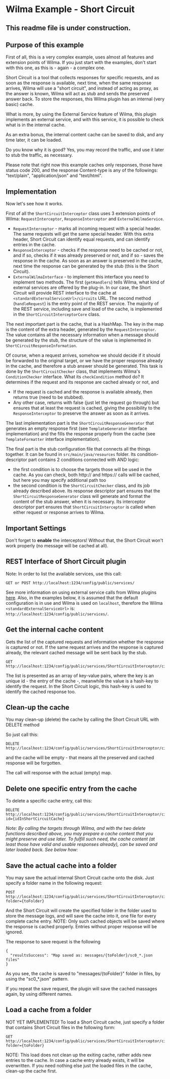 Wilma Example - Short Circuit
=============================

This readme file is under construction.
---------------------------------------

Purpose of this example
---------------------------------------
First of all, this is a very complex example, uses almost all features and extension points of Wilma.
If you just start with the examples, don't start with this one, as this is - again - a complex one.

Short Circuit is a tool that collects responses for specific requests, and as soon as the response is available, next time,
when the same response arrives, Wilma will use a "short circuit", and instead of acting as proxy, as the answer is known,
Wilma will act as stub and sends the preserved answer back. To store the responses, this Wilma plugin has an internal (very basic) cache.

What is more, by using the External Service feature of Wilma, this plugin implements an external service, and with this service,
it is possible to check what is in the internal cache.

As an extra bonus, the internal content cache can be saved to disk, and any time later, it can be loaded.

Do you know why it is good? Yes, you may record the traffic, and use it later to stub the traffic, as necessary.

Please note that right now this example caches only responses, those have status code 200,
and the response Content-type is any of the followings: "text/plain", "application/json" and "text/html".

Implementation
---------------------------------------
Now let's see how it works.

First of all the `ShortCircuitInterceptor` class uses 3 extension points of Wilma: `RequestInterceptor`, `ResponseInterceptor` and `ExternalWilmaService`.

+ `RequestInterceptor` - marks all incoming request with a special header. The same requests will get the same special header.
With this extra header, Short Circuit can identify equal requests, and can identify entries in the cache.
+ `ResponseInterceptor` - checks if the response need to be cached or not, and if so, checks if it was already preserved or not, and if so - saves the response in the cache.
As soon as an answer is preserved in the cache, next time the response can be generated by the stub (this is the Short Circuit).
+ `ExternalWilmaInterface` - to implement this interface you need to implement two methods. The first (`getHandlers`) tells Wilma, what kind of external services are offered by the plug-in.
In our case, the Short Circuit will provide REST interface to the cache at `<standardExternalServiceUrl>/circuits` URL. The second method (`handleRequest`) is the entry point of the REST service.
The majority of the REST service, including save and load of the cache, is implemented in the `ShortCircuitInterceptorCore` class.

The next important part is the cache, that is a HashMap. The key in the map is the content of the extra header, generated by the `RequestInterceptor`.
The value contains all the necessary information when a message should be generated by the stub,
the structure of the value is implemented in `ShortCircuitResponseInformation`.

Of course, when a request arrives, somehow we should decide if it should be forwarded to the original target,
or we have the proper response already in the cache, and therefore a stub answer should be generated.
This task is done by the `ShortCircuitChecker` class, that implements Wilma's `ConditionChecker` interface. What its `checkCondition` method do?
It determines if the request and its response are cached already or not, and
+ If the request is cached and the response is available already, then returns true (need to be stubbed).
+ Any other case, returns with false (just let the request go through) but ensures that at least the request is cached,
giving the possibility to the `ResponseInterceptor` to preserve the answer as soon as it arrives.

The last implementation part is the `ShortCircuitResponseGenerator` that generates an empty response first (see `TemplateGenerator` interface implementation)
and the fills the response properly from the cache (see `TemplateFormatter` interface implementation).

The final part is the stub configuration file that connects all the things together. It can be found in `src/main/java/resources` folder.
Its condition-descriptor part contains 2 conditions connected with AND logic:
* the first condition is to choose the targets those will be used in the cache. As you can check, both http:// and https:// calls will be cached, but here you may specify additional path too
* the second condition is the `ShortCircuitChecker` class, and its job already described above.
Its response descriptor part ensures that the `ShortCircuitResponseGenerator` class will generate and format the content of the stub answer, when it is necessary.
Its interceptor descriptor part ensures that `ShortCircuitInterceptor` is called when either request or response arrives to Wilma.

Important Settings
---------------------------------------
Don't forget to **enable** the interceptors! Without that, the Short Circuit won't work properly (no message will be cached at all).

REST Interface of Short Circuit plugin
---------------------------------------
Note: In order to list the available services, use this call:
```
GET or POST http://localhost:1234/config/public/services/
```
See more information on using external service calls from Wilma plugins [here](https://github.com/epam/Wilma/wiki/Service-extensions-in-Plugins).
Also, in the examples below, it is assumed that the default configuration is in use and Wilma is used on `localhost`,
therefore the Wilma `<standardExternalServiceUrl>` is: `http://localhost:1234/config/public/services/`.

Get the internal cache content
---
Gets the list of the captured requests and information whether the response is captured or not.
If the same request arrives and the response is captured already,
the relevant cached message will be sent back by the stub.
```
GET http://localhost:1234/config/public/services/ShortCircuitInterceptor/circuits 
```

The list is presented as an array of key-value pairs, 
where the key is an unique id - the entry of the cache -, meanwhile the value is a hash-key to identify the request.
In the Short Circuit logic, this hash-key is used to identify the cached response too.

Clean-up the cache
------------------
You may clean-up (delete) the cache by calling the Short Circuit URL with DELETE method

So just call this:
```
DELETE http://localhost:1234/config/public/services/ShortCircuitInterceptor/circuits
```
and the cache will be empty - that means all the preserved and cached response will be forgotten.

The call will response with the actual (empty) map.

Delete one specific entry from the cache
--------------------------
To delete a specific cache entry, call this:
```
DELETE http://localhost:1234/config/public/services/ShortCircuitInterceptor/circuits?id={idInShortCircuitCache}
```

*Note: By calling the targets through Wilma, and with the two delete functions described above, you may prepare a cache content that you might preserve and use later.
To fulfill such need, the cache content (at least those have valid and usable responses already), can be saved and later loaded back.
See below how:*

Save the actual cache into a folder
-----------------------------------
You may save the actual internal Short Circuit cache onto the disk.
Just specify a folder name in the following request:

```
POST http://localhost:1234/config/public/services/ShortCircuitInterceptor/circuits?folder={toFolder}
```
And the Short Circuit will create the specified folder in the folder used to store the message logs, and will save the cache into it,
one file for every complete cache entry.
NOTE: Only such cached objects will be saved where the response is cached properly. Entries without proper response will be ignored.

The response to save request is the following
```
{
  "resultsSuccess": "Map saved as: messages/{toFolder}/sc0_*.json files"
}
```
As you see, the cache is saved to "messages/{toFolder}" folder in files, by using the "sc0_*.json" pattern.

If you repeat the save request, the plugin will save the cached massages again, by using different names.

Load a cache from a folder
--------------------------
NOT YET IMPLEMENTED!
To load a Short Circuit cache, just specify a folder that contains Short Circuit files in the following form:
```
GET http://localhost:1234/config/public/services/ShortCircuitInterceptor/circuits?folder={toFolder}
```
NOTE: This load does not clean up the exiting cache, rather adds new entries to the cache.
In case a cache entry already exists, it will be overwritten. If you need nothing else just the loaded files in the cache, clean-up the cache first.
